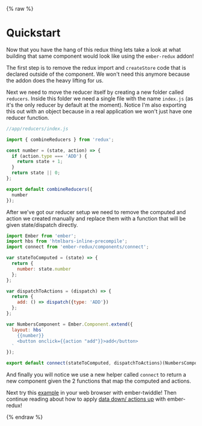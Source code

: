 {% raw %}

# Quickstart

Now that you have the hang of this redux thing lets take a look at what building that same component would look like using the `ember-redux` addon!

The first step is to remove the redux import and `createStore` code that is declared outside of the component. We won't need this anymore because the addon does the heavy lifting for us.

Next we need to move the reducer itself by creating a new folder called `reducers`. Inside this folder we need a single file with the name `index.js` (as it's the only reducer by default at the moment). Notice I'm also exporting this out with an object because in a real application we won't just have one reducer function.

```js
//app/reducers/index.js

import { combineReducers } from 'redux';

const number = (state, action) => {
  if (action.type === 'ADD') {
    return state + 1;
  }
  return state || 0;
};

export default combineReducers({
  number
});
```

After we've got our reducer setup we need to remove the computed and action we created manually and replace them with a function that will be given state/dispatch directly.

```js
import Ember from 'ember';
import hbs from 'htmlbars-inline-precompile';
import connect from 'ember-redux/components/connect';

var stateToComputed = (state) => {
  return {
    number: state.number
  };
};

var dispatchToActions = (dispatch) => {
  return {
    add: () => dispatch({type: 'ADD'})
  };
};

var NumbersComponent = Ember.Component.extend({
  layout: hbs`
    {{number}}
    <button onclick={{action "add"}}>add</button>
  `
});

export default connect(stateToComputed, dispatchToActions)(NumbersComponent);
```

And finally you will notice we use a new helper called `connect` to return a new component given the 2 functions that map the computed and actions.

Next try this [example](https://ember-twiddle.com/2d98cd4418b7df5cbce6c5213351d31e) in your web browser with ember-twiddle! Then continue reading about how to apply [data down/ actions up](ddau.md) with ember-redux!

{% endraw %}
